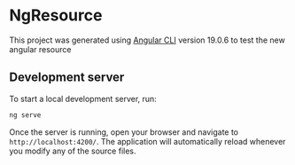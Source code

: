 # NgResource

This project was generated using [Angular CLI](https://github.com/angular/angular-cli) version 19.0.6 to test the new angular resource

## Development server

To start a local development server, run:

```bash
ng serve
```

Once the server is running, open your browser and navigate to `http://localhost:4200/`. The application will automatically reload whenever you modify any of the source files.
